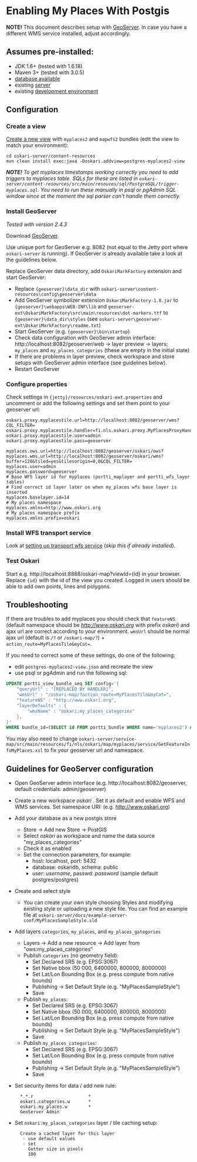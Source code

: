 # Enabling My Places With Postgis

**NOTE!** This document describes setup with [GeoServer](http://geoserver.org/). In case you have a different WMS service installed, adjust accordingly.

## Assumes pre-installed:

* JDK 1.6+ (tested with 1.6.18)
* Maven 3+ (tested with 3.0.5)
* [database available](/documentation/backend/database-create)
* existing [server](/documentation/backend/server-configuration-jetty)
* existing [development environment](/documentation/backend/server-embedded-developer)

## Configuration

### Create a view

[Create a new view](/documentation/backend/database-populate#adding-a-new-view) with `myplaces2` and `mapwfs2` bundles (edit the view to match your environment):

    cd oskari-server/content-resources
    mvn clean install exec:java -Doskari.addview=postgres-myplaces2-view
	
***NOTE!*** *To get myplaces timestamps working correctly you need to add triggers to myplaces table. SQLs for these are listed in `oskari-server/content-resources/src/main/resouces/sql/PostgreSQL/trigger-myplaces.sql`. You need to run these manually in psql or pgAdmin SQL window since at the moment the sql parser can't handle them correctly.*

### Install GeoServer

*Tested with version 2.4.3*

Download [GeoServer](http://geoserver.org/).

Use unique port for GeoServer e.g. 8082 (not equal to the Jetty port where `oskari-server` is running). If GeoServer is already available take a look at the guidelines below.

Replace GeoServer data directory, add `OskariMarkFactory` extension and start GeoServer:

* Replace `{geoserver}\data_dir` with `oskari-server\content-resources\config\geoserver\data`
* Add GeoServer symbolizer extension `OskariMarkFactory-1.0.jar` to `{geoserver}\webapps\WEB-INF\lib` and `geoserver-ext\OskariMarkFactory\src\main\resources\dot-markers.ttf` to `{geoserver}\data_dir\styles` (see `oskari-server\geoserver-ext\OskariMarkFactory\readme.txt`)
* Start GeoServer (e.g. `{geoserver}\bin\startup`)
* Check data configuration with GeoServer admin interface: http://localhost:8082/geoserver/web -> layer preview -> layers: `my_places` and `my_places_categories` (these are empty in the initial state)
* If there are problems in layer preview, check workspace and store setups with GeoServer admin interface (see guidelines below).
* Restart GeoServer

### Configure properties

Check settings in `{jetty}/resources/oskari-ext.properties` and uncomment or add the following settings and set them point to your geoserver url:

	oskari.proxy.myplacestile.url=http://localhost:8082/geoserver/wms?CQL_FILTER=
	oskari.proxy.myplacestile.handler=fi.nls.oskari.proxy.MyPlacesProxyHandler 
	oskari.proxy.myplacestile.user=admin
	oskari.proxy.myplacestile.pass=geoserver

	myplaces.ows.url=http://localhost:8082/geoserver/oskari/ows?
	myplaces.wms.url=http://localhost:8082/geoserver/oskari/wms?buffer=128&tiled=yes&tilesorigin=0,0&CQL_FILTER=
	myplaces.user=admin
	myplaces.password=geoserver
	# Base WFS layer id for myplaces (portti_maplayer and portti_wfs_layer tables)
	# Find correct id layer later on when my_places wfs base layer is inserted
    myplaces.baselayer.id=14
    # My places namespace
    myplaces.xmlns=http://www.oskari.org
    # My places namespace prefix
    myplaces.xmlns.prefix=oskari

### Install WFS transport service

Look at [setting up transport wfs service](/documentation/backend/installing-transport) (*skip this if already installed*).

### Test Oskari

Start e.g. http://localhost:8888/oskari-map?viewId={id} in your browser. Replace `{id}` with the id of the view you created. Logged in users should be able to add own points, lines and polygons.

## Troubleshooting

If there are troubles to add myplaces you should check that `featureNS` (default namespace should be *http://www.oskari.org* with prefix *oskari*) and ajax url are correct according to your environment. `wmsUrl` should be normal ajax url (default is `/?` or `/oskari-map/?`) + `action_route=MyPlacesTile&myCat=`.

If you need to correct some of these settings, do one of the following:

* edit `postgres-myplaces2-view.json` and recreate the view
* use psql or pgAdmin and run the following sql:
```sql
UPDATE portti_view_bundle_seq SET config='{
    "queryUrl" : "[REPLACED BY HANDLER]",
    "wmsUrl" : "/oskari-map/?action_route=MyPlacesTile&myCat=",
    "featureNS" : "http://www.oskari.org",
    "layerDefaults" : {
        "wmsName" : "oskari:my_places_categories"
    },
}' 
WHERE bundle_id=(SELECT id FROM portti_bundle WHERE name='myplaces2') AND view_id={the id of the view you created};
```
  
You may also need to change `oskari-server/service-map/src/main/resources/fi/nls/oskari/map/myplaces/service/GetFeatureInfoMyPlaces.xsl` to fix your geoserver url and namespace.

## Guidelines for GeoServer configuration

* Open GeoServer admin interface (e.g. http://localhost:8082/geoserver, default credentials: admin/geoserver)
* Create a new workspace *oskari* . Set it as default and enable WFS and WMS services. Set namespace URI: (e.g. http://www.oskari.org)
* Add your database as a new postgis store
	* Store -> Add new Store -> PostGIS
	* Select *oskari* as workspace and name the data source "my_places_categories" 
	* Check it as enabled
	* Set the connection parameters, for example: 
		* host: localhost, port: 5432
		* database: oskaridb, schema: public
		* user: *username*, passwd: *password* (sample default postgres/postgres)
* Create and select style		
	* You can create your own style choosing Styles and modifying existing style or uploading a new style file.
		You can find an example file at `oskari-server/docs/example-server-conf/MyPlacesSampleStyle.sld` 
* Add layers `categories`, `my_places`, and `my_places_gategories`
	* Layers -> Add a new resource -> Add layer from "ows:my_places_categories"
	* Publish `categories` (no geometry field):
		* Set Declared SRS (e.g. EPSG:3067)
		* Set Native bbox (50 000, 6400000, 800000, 8000000)
		* Set Lat/Lon Bounding Box (e.g. press compute from native bounds)
		* Publishing -> Set Default Style (e.g. "MyPlacesSampleStyle")
		* Save
	* Publish `my_places`:
		* Set Declared SRS (e.g. EPSG:3067)
		* Set Native bbox (50 000, 6400000, 800000, 8000000)
		* Set Lat/Lon Bounding Box (e.g. press compute from native bounds)
		* Publishing -> Set Default Style (e.g. "MyPlacesSampleStyle")
		* Save
	* Publish `my_places_categories`:
		* Set Declared SRS (e.g. EPSG:3067)
		* Set Lat/Lon Bounding Box (e.g. press compute from native bounds)
		* Publishing -> Set Default Style (e.g. "MyPlacesSampleStyle")
		* Save
* Set security items for data / add new rule:

        *.*.r                     *
        oskari.categories.w       *
        oskari.my_places.w        *
        GeoServer Admin

* Set `oskari:my_places_categories` layer / tile caching setup:

        Create a cached layer for this layer
         - use default values
         - set
           Gutter size in pixels
           100